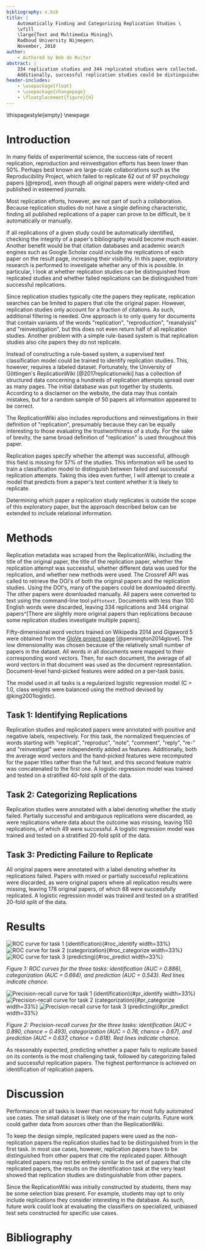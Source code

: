 ```yaml
---
bibliography: x.bib
title: |
    Automatically Finding and Categorizing Replication Studies \
    \vfill
    \large{Text and Multimedia Mining}\
    Radboud University Nijmegen\
    November, 2018
author:
    - Authored by Bob de Ruiter
abstract: |
    334 replication studies and 344 replicated studies were collected. Replication studies could be identified in the dataset based on text content at a higher rate than chance (AUROC = 0.886).
    Additionally, successful replication studies could be distinguished from failed replication studies at a higher rate than chance (AUROC = 0.664).
header-includes:
    - \usepackage{float}
    - \usepackage{changepage}
    - \floatplacement{figure}{H}
---
```


\thispagestyle{empty}
\newpage

# Introduction

In many fields of experimental science, the success rate of recent replication, reproduction and reinvestigation efforts has been lower than 50%.
Perhaps best known are large-scale collaborations such as the Reproducibility Project, which failed to replicate 62 out of 97 psychology papers [@reprod],
even though all original papers were widely-cited and published in esteemed journals.

Most replication efforts, however, are not part of such a collaboration. Because replication studies do not have a single defining characteristic, finding all published replications of a paper can prove to be difficult, be it automatically or manually.

If all replications of a given study could be automatically identified, checking the integrity of a paper's bibliography would become much easier. Another benefit would be that citation databases and academic search engines such as Google Scholar could include the replications of each paper on the result page, increasing their visibility. In this paper, exploratory research is performed to investigate whether any of this is possible. In particular, I look at whether replication studies can be distinguished from replicated studies and whether failed replications can be distinguished from successful replications.

Since replication studies typically cite the papers they replicate, replication searches can be limited to papers that cite the original paper. However, replication studies only account for a fraction of citations. As such, additional filtering is needed. One approach is to only query for documents that contain variants of the words "replication", "reproduction", "reanalysis" and "reinvestigation", but this does not even return half of all replication studies. Another problem with a simple rule-based system is that replication studies also cite papers they do not replicate.

Instead of constructing a rule-based system, a supervised text classification model could be trained to identify replication studies. This, however, requires a labeled dataset. Fortunately, the University of Göttingen's ReplicationWiki [@2017replicationwiki] has a collection of structured data concerning a hundreds of replication attempts spread over as many pages. The initial database was put together by students. According to a disclaimer on the website, the data may thus contain mistakes, but for a random sample of 50 papers all information appeared to be correct.

The ReplicationWiki also includes reproductions and reinvestigations in their definition of "replication", presumably because they can be equally interesting to those evaluating the trustworthiness of a study. For the sake of brevity, the same broad definition of "replication" is used throughout this paper.

Replication pages specify whether the attempt was successful, although this field is missing for 57% of the studies. This information will be used to train a classification model to distinguish between failed and successful replication attempts. Taking this idea even further, I will attempt to create a model that predicts from a paper's text content whether it is likely to replicate.

Determining which paper a replication study replicates is outside the scope of this exploratory paper, but the approach described below can be extended to include relational information.

# Methods

Replication metadata was scraped from the ReplicationWiki, including the title of the original paper, the title of the replication paper, whether the replication attempt was successful, whether different data was used for the replication, and whether new methods were used. The Crossref API was called to retrieve the DOI's of both the original papers and the replication studies. Using the DOI's, many of the papers could be downloaded directly. The other papers were downloaded manually. All papers were converted to text using the command-line tool `pdftotext`. Documents with less than 100 English words were discarded, leaving 334 replications and 344 original papers^[There are slightly more original papers than replications because some replication studies investigate multiple papers].

Fifty-dimensional word vectors trained on Wikipedia 2014 and Gigaword 5 were obtained from the [GloVe project page] [@pennington2014glove]. The low dimensionality was chosen because of the relatively small number of papers in the dataset. All words in all documents were mapped to their corresponding word vectors. Then, for each document, the average of all word vectors in that document was used as the document representation. Document-level hand-picked features were added on a per-task basis.

The model used in all tasks is a regularized logistic regression model (C = 1.0, class weights were balanced using the method devised by @king2001logistic).

## Task 1: Identifying Replications

Replication studies and replicated papers were annotated with positive and negative labels, respectively. For this task, the normalized frequencies of words starting with "replicat", "reproduc", "note", "comment", "reply", "re-" and "reinvestigat" were independently added as features. Additionally, both the average word vectors and the hand-picked features were recomputed for the paper titles rather than the full text, and this second feature matrix was concatenated to the first one. A logistic regression model was trained and tested on a stratified 40-fold split of the data.

## Task 2: Categorizing Replications

Replication studies were annotated with a label denoting whether the study failed. Partially successful and ambiguous replications were discarded, as were replications where data about the outcome was missing, leaving 150 replications, of which 49 were successful. A logistic regression model was trained and tested on a stratified 20-fold split of the data.

## Task 3: Predicting Failure to Replicate

All original papers were annotated with a label denoting whether its replications failed. Papers with mixed or partially successful replications were discarded, as were original papers where all replication results were missing, leaving 178 original papers, of which 68 were successfully replicated. A logistic regression model was trained and tested on a stratified 20-fold split of the data.

# Results

![ROC curve for task 1 (identification)](roc_identify.png){#roc_identify width=33%}
![ROC curve for task 2 (categorization)](roc_categorize.png){#roc_categorize width=33%}
![ROC curve for task 3 (predicting)](roc_predict.png){#roc_predict width=33%}

*Figure 1: ROC curves for the three tasks: identification (AUC = 0.886), categorization (AUC = 0.664), and prediction (AUC = 0.543). Red lines indicate chance.*

![Precision-recall curve for task 1 (identification)](pr_identify.png){#pr_identify width=33%}
![Precision-recall curve for task 2 (categorization)](pr_categorize.png){#pr_categorize width=33%}
![Precision-recall curve for task 3 (predicting)](pr_predict.png){#pr_predict width=33%}

*Figure 2: Precision-recall curves for the three tasks: identification (AUC = 0.890, chance = 0.493), categorization (AUC = 0.76, chance = 0.67), and prediction (AUC = 0.637, chance = 0.618). Red lines indicate chance.*

As reasonably expected, predicting whether a paper fails to replicate based on its contents is the most challenging task, followed by categorizing failed and successful replication papers. The highest performance is achieved on identification of replication papers.

<!-- ![Precision-recall curves for all tasks](pr.png){#pr} -->

# Discussion

Performance on all tasks is lower than necessary for most fully automated use cases. The small dataset is likely one of the main culprits. Future work could gather data from sources other than the ReplicationWiki.

To keep the design simple, replicated papers were used as the non-replication papers the replication studies had to be distinguished from in the first task. In most use cases, however, replication papers have to be distinguished from other papers that cite the replicated paper. Although replicated papers may not be entirely similar to the set of papers that cite replicated papers, the results on the identification task at the very least showed that replication studies are distinguishable from other papers.

Since the ReplicationWiki was initially constructed by students, there may be some selection bias present. For example, students may opt to only include replications they consider interesting in the database. As such, future work could look at evaluating the classifiers on specialized, unbiased test sets constructed for specific use cases.

[GloVe project page]: https://nlp.stanford.edu/projects/glove/

# Bibliography
